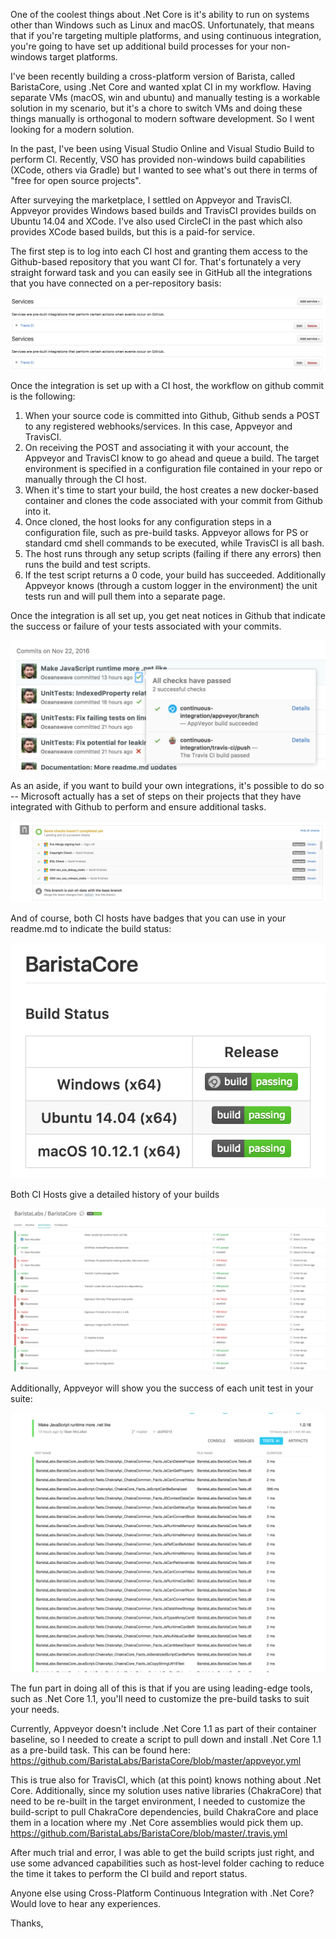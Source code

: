 One of the coolest things about .Net Core is it's ability to run on systems other than Windows such as Linux and macOS. Unfortunately, that means that if you're targeting multiple platforms, and using continuous integration, you're going to have set up additional build processes for your non-windows target platforms.

I've been recently building a cross-platform version of Barista, called BaristaCore, using .Net Core and wanted xplat CI in my workflow. Having separate VMs (macOS, win and ubuntu) and manually testing is a workable solution in my scenario, but it's a chore to switch VMs and doing these things manually is orthogonal to modern software development. So I went looking for a modern solution.

In the past, I've been using Visual Studio Online and Visual Studio Build to perform CI. Recently, VSO has provided non-windows build capabilities (XCode, others via Gradle) but I wanted to see what's out there in terms of "free for open source projects".


After surveying the marketplace, I settled on Appveyor and TravisCI. Appveyor provides Windows based builds and TravisCI provides builds on Ubuntu 14.04 and XCode. I've also used CircleCI in the past which also provides XCode based builds, but this is a paid-for service.

The first step is to log into each CI host and granting them access to the Github-based repository that you want CI for. That's fortunately a very straight forward task and you can easily see in GitHub all the integrations that you have connected on a per-repository basis:

​![alt text](/img/2016-11-24-cross-platform-continuous-integration-with-net-core-02.png "Github TravisCI Services")
​![alt text](/img/2016-11-24-cross-platform-continuous-integration-with-net-core-01.png "Github Appveyor WebHooks")


Once the integration is set up with a CI host, the workflow on github commit is the following:

1) When your source code is committed into Github, Github sends a POST to any registered webhooks/services. In this case, Appveyor and TravisCI.
2) On receiving the POST and associating it with your account, the Appveyor and TravisCI know to go ahead and queue a build. The target environment is specified in a configuration file contained in your repo or manually through the CI host.
3) When it's time to start your build, the host creates a new docker-based container and clones the code associated with your commit from Github into it.
4) Once cloned, the host looks for any configuration steps in a configuration file, such as pre-build tasks. Appveyor allows for PS or standard cmd shell commands to be executed, while TravisCI is all bash.
5) The host runs through any setup scripts (failing if there any errors) then runs the build and test scripts.
6) If the test script returns a 0 code, your build has succeeded. Additionally Appveyor knows (through a custom logger in the environment) the unit tests run and will pull them into a separate page.

Once the integration is all set up, you get neat notices in Github that indicate the success or failure of your tests associated with your commits.

​![alt text](/img/2016-11-24-cross-platform-continuous-integration-with-net-core-03.png "Github Checks")

As an aside, if you want to build your own integrations, it's possible to do so -- Microsoft actually has a set of steps on their projects that they have integrated with Github to perform and ensure additional tasks.

​![alt text](/img/2016-11-24-cross-platform-continuous-integration-with-net-core-04.png "Microsoft Github Checks")

 
And of course, both CI hosts have badges that you can use in your readme.md to indicate the build status:

​![alt text](/img/2016-11-24-cross-platform-continuous-integration-with-net-core-05.png "TravisCI Appveyor Badges")

Both CI Hosts give a detailed history of your builds

​![alt text](/img/2016-11-24-cross-platform-continuous-integration-with-net-core-06.png "TravisCI Build history")

Additionally, Appveyor will show you the success of each unit test in your suite:

​![alt text](/img/2016-11-24-cross-platform-continuous-integration-with-net-core-07.png "Appveyor Unit Test Results")

The fun part in doing all of this is that if you are using leading-edge tools, such as .Net Core 1.1, you'll need to customize the pre-build tasks to suit your needs.

Currently, Appveyor doesn't include .Net Core 1.1 as part of their container baseline, so I needed to create a script to pull down and install .Net Core 1.1 as a pre-build task.
This can be found here:
https://github.com/BaristaLabs/BaristaCore/blob/master/appveyor.yml

This is true also for TravisCI, which (at this point) knows nothing about .Net Core. Additionally, since my solution uses native libraries (ChakraCore) that need to be re-built in the target environment, I needed to customize the build-script to pull ChakraCore dependencies, build ChakraCore and place them in a location where my .Net Core assemblies would pick them up.
https://github.com/BaristaLabs/BaristaCore/blob/master/.travis.yml



After much trial and error, I was able to get the build scripts just right, and use some advanced capabilities such as host-level folder caching to reduce the time it takes to perform the CI build and report status.


Anyone else using Cross-Platform Continuous Integration with .Net Core? Would love to hear any experiences.

Thanks,